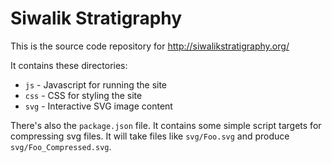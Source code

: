 # Siwalik Stratigraphy

This is the source code repository for http://siwalikstratigraphy.org/

It contains these directories:

- `js` - Javascript for running the site
- `css` - CSS for styling the site
- `svg` - Interactive SVG image content

There's also the `package.json` file. It contains some simple script targets for compressing svg files. It will take files like `svg/Foo.svg` and produce `svg/Foo_Compressed.svg`.

